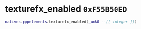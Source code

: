 # texturefx_enabled `0xF55B50ED`

```lua
natives.pppelements.texturefx_enabled(_unk0 --[[ integer ]])
```